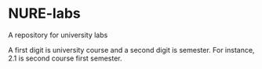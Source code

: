 # NURE-labs
A repository for university labs

A first digit is university course and a second digit is semester.
For instance, 2.1 is second course first semester.
